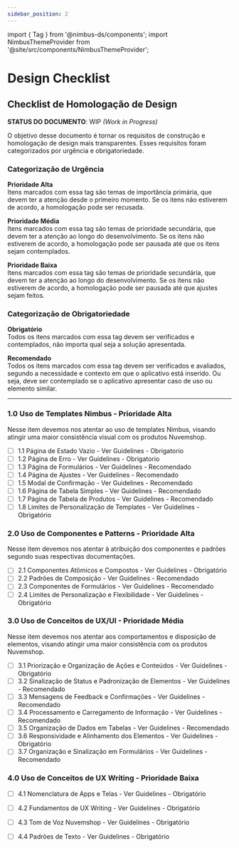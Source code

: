 ```yaml
---
sidebar_position: 2
---
```


import { Tag } from '@nimbus-ds/components';
import NimbusThemeProvider from '@site/src/components/NimbusThemeProvider';

# Design Checklist

## Checklist de Homologação de Design

**STATUS DO DOCUMENTO**: WIP *(Work in Progress)*

O objetivo desse documento é tornar os requisitos de construção e homologação de design mais transparentes. Esses requisitos foram categorizados por urgência e obrigatoriedade.

### Categorização de Urgência

**Prioridade Alta**  
Itens marcados com essa tag são temas de importância primária, que devem ter a atenção desde o primeiro momento. Se os itens não estiverem de acordo, a homologação pode ser recusada.

**Prioridade Média**  
Itens marcados com essa tag são temas de prioridade secundária, que devem ter a atenção ao longo do desenvolvimento. Se os itens não estiverem de acordo, a homologação pode ser pausada até que os itens sejam contemplados.

**Prioridade Baixa**  
Itens marcados com essa tag são temas de prioridade secundária, que devem ter a atenção ao longo do desenvolvimento. Se os itens não estiverem de acordo, a homologação pode ser pausada até que ajustes sejam feitos.

### Categorização de Obrigatoriedade

**Obrigatório**  
Todos os itens marcados com essa tag devem ser verificados e contemplados, não importa qual seja a solução apresentada.

**Recomendado**  
Todos os itens marcados com essa tag devem ser verificados e avaliados, segundo a necessidade e contexto em que o aplicativo está inserido. Ou seja, deve ser contemplado se o aplicativo apresentar caso de uso ou elemento similar.

---

### 1.0 Uso de Templates Nimbus - Prioridade Alta

Nesse item devemos nos atentar ao uso de templates Nimbus, visando atingir uma maior consistência visual com os produtos Nuvemshop.

- [ ] 1.1 Página de Estado Vazio - Ver Guidelines - <Tag appearance="danger">Obrigatorio</Tag>
- [ ] 1.2 Página de Erro - Ver Guidelines - <Tag appearance="danger">Obrigatorio</Tag>
- [ ] 1.3 Página de Formulários - Ver Guidelines - Recomendado
- [ ] 1.4 Página de Ajustes - Ver Guidelines - Recomendado
- [ ] 1.5 Modal de Confirmação - Ver Guidelines - Recomendado
- [ ] 1.6 Página de Tabela Simples - Ver Guidelines - Recomendado
- [ ] 1.7 Página de Tabela de Produtos - Ver Guidelines - Recomendado
- [ ] 1.8 Limites de Personalização de Templates - Ver Guidelines - Obrigatório

### 2.0 Uso de Componentes e Patterns - Prioridade Alta

Nesse item devemos nos atentar à atribuição dos componentes e padrões segundo suas respectivas documentações.

- [ ] 2.1 Componentes Atômicos e Compostos - Ver Guidelines - Obrigatório
- [ ] 2.2 Padrões de Composição - Ver Guidelines - Recomendado
- [ ] 2.3 Componentes de Formulários - Ver Guidelines - Recomendado
- [ ] 2.4 Limites de Personalização e Flexibilidade - Ver Guidelines - Obrigatório

### 3.0 Uso de Conceitos de UX/UI - Prioridade Média

Nesse item devemos nos atentar aos comportamentos e disposição de elementos, visando atingir uma maior consistência com os produtos Nuvemshop.

- [ ] 3.1 Priorização e Organização de Ações e Conteúdos - Ver Guidelines - Obrigatório
- [ ] 3.2 Sinalização de Status e Padronização de Elementos - Ver Guidelines - Recomendado
- [ ] 3.3 Mensagens de Feedback e Confirmações - Ver Guidelines - Recomendado
- [ ] 3.4 Processamento e Carregamento de Informação - Ver Guidelines - Recomendado
- [ ] 3.5 Organização de Dados em Tabelas - Ver Guidelines - Recomendado
- [ ] 3.6 Responsividade e Alinhamento dos Elementos - Ver Guidelines - Obrigatório
- [ ] 3.7 Organização e Sinalização em Formulários - Ver Guidelines - Recomendado

### 4.0 Uso de Conceitos de UX Writing - Prioridade Baixa

- [ ] 4.1 Nomenclatura de Apps e Telas - Ver Guidelines - Obrigatório
- [ ] 4.2 Fundamentos de UX Writing - Ver Guidelines - Obrigatório
- [ ] 4.3 Tom de Voz Nuvemshop - Ver Guidelines - Obrigatório
- [ ] 4.4 Padrões de Texto - Ver Guidelines - Obrigatório

